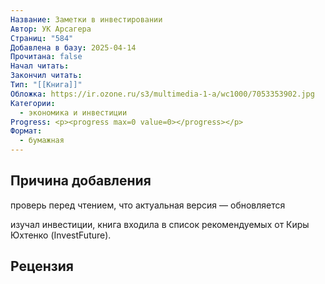 ```yaml
---
Название: Заметки в инвестировании
Автор: УК Арсагера
Страниц: "584"
Добавлена в базу: 2025-04-14
Прочитана: false
Начал читать: 
Закончил читать: 
Тип: "[[Книга]]"
Обложка: https://ir.ozone.ru/s3/multimedia-1-a/wc1000/7053353902.jpg
Категории:
  - экономика и инвестиции
Progress: <p><progress max=0 value=0></progress></p>
Формат:
  - бумажная
---
```

## Причина добавления

проверь перед чтением, что актуальная версия — обновляется

изучал инвестиции, книга входила в список рекомендуемых от Киры Юхтенко (InvestFuture).

## Рецензия
